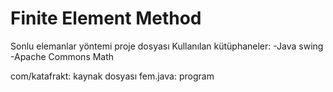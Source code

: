 # Finite Element Method
Sonlu elemanlar yöntemi proje dosyası
Kullanılan kütüphaneler:
-Java swing
-Apache Commons Math

com/katafrakt: kaynak dosyası
fem.java: program
